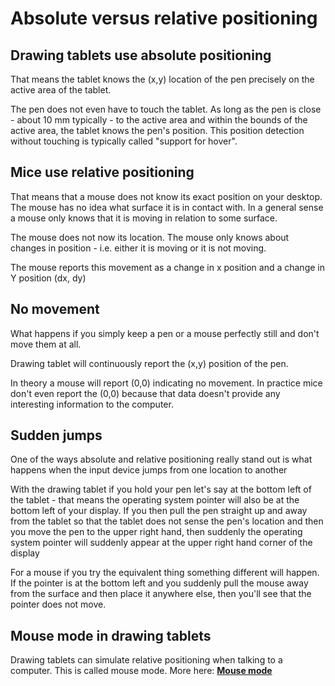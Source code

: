 # Absolute versus relative positioning

## Drawing tablets use absolute positioning

That means the tablet knows the (x,y) location of the pen precisely on the active area of the tablet.

The pen does not even have to touch the tablet. As long as the pen is close - about 10 mm typically - to the active area and within the bounds of the active area, the tablet knows the pen's position. This position detection without touching is typically called "support for hover".

## Mice use relative positioning

That means that a mouse does not know its exact position on your desktop. The mouse has no idea what surface it is in contact with. In a general sense a mouse only knows that it is moving in relation to some surface.

The mouse does not now its location. The mouse only knows about changes in position - i.e. either it is moving or it is not moving.

The mouse reports this movement as a change in x position and a change in Y position (dx, dy)

## No movement

What happens if you simply keep a pen or a mouse perfectly still and don't move them at all.

Drawing tablet will continuously report the (x,y) position of the pen.

In theory a mouse will report (0,0) indicating no movement. In practice mice don't even report the (0,0) because that data doesn't provide any interesting information to the computer.

## Sudden jumps

One of the ways absolute and relative positioning really stand out is what happens when the input device jumps from one location to another

With the drawing tablet if you hold your pen let's say at the bottom left of the tablet - that means the operating system pointer will also be at the bottom left of your display. If you then pull the pen straight up and away from the tablet so that the tablet does not sense the pen's location and then you move the pen to the upper right hand, then suddenly the operating system pointer will suddenly appear at the upper right hand corner of the display

For a mouse if you try the equivalent thing something different will happen. If the pointer is at the bottom left and you suddenly pull the mouse away from the surface and then place it anywhere else, then you'll see that the pointer does not move.          &#x20;

## Mouse mode in drawing tablets

Drawing tablets can simulate relative positioning when talking to a computer. This is called mouse mode. More here: [**Mouse mode**](mouse-mode.md)&#x20;
